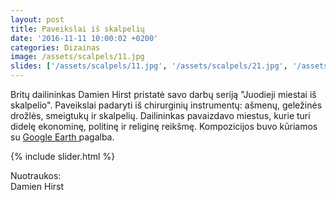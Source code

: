 ```yaml
---
layout: post
title: Paveikslai iš skalpelių
date: '2016-11-11 10:00:02 +0200'
categories: Dizainas
image: /assets/scalpels/11.jpg
slides: ['/assets/scalpels/11.jpg', '/assets/scalpels/21.jpg', '/assets/scalpels/31.jpg', '/assets/scalpels/41.jpg', '/assets/scalpels/51.jpg']
---
```


<p class="italic">
Britų dailininkas Damien Hirst pristatė savo darbų seriją "Juodieji miestai iš skalpelio". Paveikslai padaryti iš chirurginių instrumentų: ašmenų, geležinės drožlės, smeigtukų ir skalpelių. Dailininkas pavaizdavo miestus, kurie turi didelę ekonominę, politinę ir religinę reikšmę. Kompozicijos buvo kūriamos su <a href="https://www.google.com/earth/Google" target="_blank">Google Earth </a> pagalba.
</p>

{% include slider.html %}

<div class="smaller lighter">
Nuotraukos: <br />
Damien Hirst
</div>
